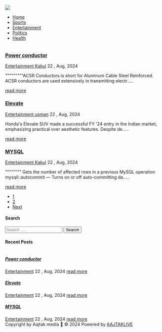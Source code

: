 <html lang="en">
<head>
<meta charset="UTF-8">
<meta name="viewport" content="width=device-width, initial-scale=1.0">
<meta http-equiv="X-UA-Compatible" content="ie=edge">
<!-- The above 3 meta tags *must* come first in the head; any other head content must come *after* these tags -->

<!-- Bootstrap -->
<link rel="stylesheet" href="css/bootstrap.min.css" />
<!-- Font Awesome Icon -->
<link rel="stylesheet" href="css/font-awesome.css">
<!-- Custom stlylesheet -->
<link rel="stylesheet" href="css/style.css">
</head>
<body>
<!-- HEADER -->
<div id="header">
<!-- container -->
<div class="container">
<!-- row -->
<div class="row">
<!-- LOGO -->
<div class=" col-md-offset-4 col-md-4">
<a href="index.php" id="logo"><img src="admin/images/new logo.png"></a></div>
<!-- /LOGO -->
</div></div></div>
<!-- /HEADER -->
<!-- Menu Bar -->
<div id="menu-bar">
<div class="container">
<div class="row">
<div class="col-md-12">
<ul class='menu'>
<li><a href='http://localhost/news-template'>Home</a></li>
<li><a class = '' href='category.php?cid=34'>Sports</a></li><li><a class = '' href='category.php?cid=31'>Entertainment</a></li><li><a class = '' href='category.php?cid=32'>Politics</a></li><li><a class = '' href='category.php?cid=33'>Health</a></li></ul>
</div></div></div></div>
<!-- /Menu Bar --><div id="main-content">
<div class="container">
<div class="row">
<div class="col-md-8">
<!-- post-container -->
<div class="post-container">
<div class="post-content">
<div class="row">
<div class="col-md-4"><a class="post-img" href="single.php?id=58 "><img src="admin/upload/1725085389-post-format.jpg " alt="" /></a>
</div>
<div class="col-md-8">
<div class="inner-content clearfix">
<h3><a href='single.php?id=58'>Power conductor  </a></h3>
<div class="post-information">
<span>
<i class="fa fa-tags" aria-hidden="true"></i>
<a href='category.php?cid=31 '>Entertainment </a>
</span>
<span>
<i class="fa fa-user" aria-hidden="true"></i>
<a href='author.php?aid=1'>Kakul</a>
</span>
<span>
<i class="fa fa-calendar" aria-hidden="true"></i>
 22 , Aug, 2024</span>
</div>
<p class="description">
"""""""""ACSR Conductors is short for Aluminum Cable Steel Reinforced. ACSR conductors are used extensively in transmitting electr..... </p>
<a class='read-more pull-right' href='single.php?id=58 '>read more</a>
</div></div></div></div>
<div class="post-content">
<div class="row">
<div class="col-md-4"><a class="post-img" href="single.php?id=57 "><img src="admin/upload/download (1).jpg" alt="" /></a>
</div>
<div class="col-md-8">
<div class="inner-content clearfix">
<h3><a href='single.php?id=57'>Elevate</a></h3>
<div class="post-information">
<span>
<i class="fa fa-tags" aria-hidden="true"></i>
<a href='category.php?cid=31'>Entertainment </a>
</span>
<span>
<i class="fa fa-user" aria-hidden="true"></i>
<a href='author.php?aid=4'>usman</a>
</span>
<span>
<i class="fa fa-calendar" aria-hidden="true"></i>
 22 , Aug, 2024</span>
</div>
<p class="description">
Honda's Elevate SUV made a successful FY '24 entry in the Indian market, emphasizing practical over aesthetic features. Despite de..... </p>
<a class='read-more pull-right' href='single.php?id=57 '>read more</a>
</div></div></div></div>
<div class="post-content">
<div class="row">
<div class="col-md-4"><a class="post-img" href="single.php?id=56 "><img src="admin/upload/1724385964-images (1).png " alt="" /></a>
</div>
<div class="col-md-8">
<div class="inner-content clearfix">
<h3><a href='single.php?id=56'>MYSQL  </a></h3>
<div class="post-information">
<span>
<i class="fa fa-tags" aria-hidden="true"></i>
<a href='category.php?cid=31 '>Entertainment </a>
</span>
<span>
<i class="fa fa-user" aria-hidden="true"></i>
<a href='author.php?aid=1'>Kakul</a>
</span>
<span>
<i class="fa fa-calendar" aria-hidden="true"></i>
 22 , Aug, 2024</span>
</div>
<p class="description">
"""""""" Gets the number of affected rows in a previous MySQL operation
mysqli::autocommit — Turns on or off auto-committing da..... </p>
<a class='read-more pull-right' href='single.php?id=56 '>read more</a>
</div></div></div></div>
<ul class="pagination admin-pagination"><li class= " active "><a href = "index.php?page=1">1</a></li><li class= "  "><a href = "index.php?page=2">2</a></li><li><a href = "index.php?page=2">Next</a></li></ul></div><!-- /post-container -->
</div>
<div id="sidebar" class="col-md-4">
<!-- search box -->
<div class="search-box-container">
<h4>Search</h4>
<form class="search-post" action="search.php" method ="GET">
<div class="input-group">
<input type="text" name="search" class="form-control" placeholder="Search .....">
<span class="input-group-btn">
<button type="submit" class="btn btn-danger">Search</button>
</span>
</div>
</form>
</div>
<!-- /search box -->
<!-- recent posts box -->
<div class="recent-post-container">
<h4>Recent Posts</h4>
<div class="recent-post">
<a class="post-img" href="">
<img src="admin/upload/1725085389-post-format.jpg " alt=""/>
</a>
<div class="post-content">
<h5><a href="single.php?id= 58">Power conductor  </a></h5>
<span>
<i class="fa fa-tags" aria-hidden="true"></i>
<a href='category.php?id= <br />
<b>Warning</b>:  Undefined array key "category_id" in <b>C:\xampp\htdocs\news-template\sidebar.php</b> on line <b>36</b><br />
'>Entertainment</a>
</span>
<span>
<i class="fa fa-calendar" aria-hidden="true"></i>
 22 , Aug, 2024</span>
<a class="read-more" href='single.php?id=58'>read more</a>
</div></div>
<div class="recent-post">
<a class="post-img" href="">
<img src="admin/upload/download (1).jpg" alt=""/>
</a>
<div class="post-content">
<h5><a href="single.php?id= 57">Elevate</a></h5>
<span>
<i class="fa fa-tags" aria-hidden="true"></i>
<a href='category.php?id= <br />
<b>Warning</b>:  Undefined array key "category_id" in <b>C:\xampp\htdocs\news-template\sidebar.php</b> on line <b>36</b><br />
'>Entertainment</a>
</span>
<span>
<i class="fa fa-calendar" aria-hidden="true"></i>
 22 , Aug, 2024</span>
<a class="read-more" href='single.php?id=57'>read more</a>
</div></div>
<div class="recent-post">
<a class="post-img" href="">
<img src="admin/upload/1724385964-images (1).png " alt=""/>
</a>
<div class="post-content">
<h5><a href="single.php?id= 56">MYSQL  </a></h5>
<span>
<i class="fa fa-tags" aria-hidden="true"></i>
<a href='category.php?id= <br />
<b>Warning</b>:  Undefined array key "category_id" in <b>C:\xampp\htdocs\news-template\sidebar.php</b> on line <b>36</b><br />
'>Entertainment</a>
</span>
<span>
<i class="fa fa-calendar" aria-hidden="true"></i>
 22 , Aug, 2024</span>
<a class="read-more" href='single.php?id=56'>read more</a>
</div></div>
<!-- /recent posts box -->
</div>
</div></div></div>
<div id ="footer">
<div class="container">
<div class="row">
<div class="col-md-12">
<span>Copyright by Aajtak media 🎥 © 2024 Powered by <a href="https://www.aajtaklive.com" >AAJTAKLIVE</a></span>
</div></div></div></div>
</body>
</html>

